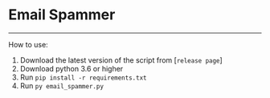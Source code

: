 # Email Spammer

----

How to use:
 1. Download the latest version of the script from [`release page`]
 2. Download python 3.6 or higher
 3. Run `pip install -r requirements.txt`
 4. Run `py email_spammer.py`